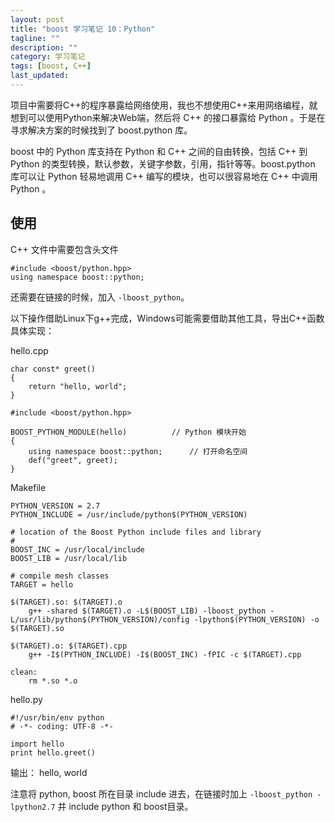 ```yaml
---
layout: post
title: "boost 学习笔记 10：Python"
tagline: ""
description: ""
category: 学习笔记
tags: [boost, C++]
last_updated: 
---
```


项目中需要将C++的程序暴露给网络使用，我也不想使用C++来用网络编程，就想到可以使用Python来解决Web端，然后将 C++ 的接口暴露给 Python 。于是在寻求解决方案的时候找到了 boost.python 库。

boost 中的 Python 库支持在 Python 和 C++ 之间的自由转换，包括 C++ 到 Python 的类型转换，默认参数，关键字参数，引用，指针等等。boost.python 库可以让 Python 轻易地调用 C++ 编写的模块，也可以很容易地在 C++ 中调用 Python 。

## 使用

C++ 文件中需要包含头文件

    #include <boost/python.hpp>
    using namespace boost::python;

还需要在链接的时候，加入 `-lboost_python`。

以下操作借助Linux下g++完成，Windows可能需要借助其他工具，导出C++函数具体实现：

hello.cpp

    char const* greet()
    {
        return "hello, world";
    }

    #include <boost/python.hpp>

    BOOST_PYTHON_MODULE(hello)			// Python 模块开始
    {
        using namespace boost::python;		// 打开命名空间
        def("greet", greet);
    }

Makefile

    PYTHON_VERSION = 2.7
    PYTHON_INCLUDE = /usr/include/python$(PYTHON_VERSION)

    # location of the Boost Python include files and library
    #  
    BOOST_INC = /usr/local/include
    BOOST_LIB = /usr/local/lib

    # compile mesh classes
    TARGET = hello

    $(TARGET).so: $(TARGET).o
        g++ -shared $(TARGET).o -L$(BOOST_LIB) -lboost_python -L/usr/lib/python$(PYTHON_VERSION)/config -lpython$(PYTHON_VERSION) -o $(TARGET).so

    $(TARGET).o: $(TARGET).cpp
        g++ -I$(PYTHON_INCLUDE) -I$(BOOST_INC) -fPIC -c $(TARGET).cpp

    clean:
        rm *.so *.o

hello.py

    #!/usr/bin/env python
    # -*- coding: UTF-8 -*-

    import hello
    print hello.greet()

输出： hello, world

注意将 python, boost 所在目录 include 进去，在链接时加上 `-lboost_python -lpython2.7` 并 include python 和 boost目录。

